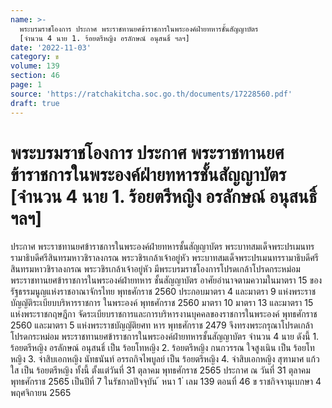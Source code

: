 ```yaml
---
name: >-
  พระบรมราชโองการ ประกาศ พระราชทานยศข้าราชการในพระองค์ฝ่ายทหารชั้นสัญญาบัตร
  [จำนวน 4 นาย 1. ร้อยตรีหญิง อรลักษณ์ อนุสนธิ์ ฯลฯ]
date: '2022-11-03'
category: ข
volume: 139
section: 46
page: 1
source: 'https://ratchakitcha.soc.go.th/documents/17228560.pdf'
draft: true
---
```


# พระบรมราชโองการ ประกาศ พระราชทานยศข้าราชการในพระองค์ฝ่ายทหารชั้นสัญญาบัตร [จำนวน 4 นาย 1. ร้อยตรีหญิง อรลักษณ์ อนุสนธิ์ ฯลฯ]

ประกาศ พระราชทานยศข้าราชการในพระองค์ฝ่ายทหารชั้นสัญญาบัตร พระบาทสมเด็จพระปรเมนทรรามาธิบดีศรีสินทรมหาวชิราลงกรณ พระวชิรเกล้าเจ้าอยู่หัว พระบาทสมเด็จพระปรเมนทรรามาธิบดีศรีสินทรมหาวชิราลงกรณ พระวชิรเกล้าเจ้าอยู่หัว มีพระบรมราชโองการโปรดเกล้าโปรดกระหม่อมพระราชทานยศข้าราชการในพระองค์ฝ่ายทหาร ชั้นสัญญาบัตร อาศัยอำนาจตามความในมาตรา 15 ของรัฐธรรมนูญแห่งราชอาณาจักรไทย พุทธศักราช 2560 ประกอบมาตรา 4 และมาตรา 9 แห่งพระราชบัญญัติระเบียบบริหารราชการ ในพระองค์ พุทธศักราช 2560 มาตรา 10 มาตรา 13 และมาตรา 15 แห่งพระราชกฤษฎีกา จัดระเบียบราชการและการบริหารงานบุคคลของราชการในพระองค์ พุทธศักราช 2560 และมาตรา 5 แห่งพระราชบัญญัติยศท หาร พุทธศักราช 2479 จึงทรงพระกรุณาโปรดเกล้าโปรดกระหม่อม พระราชทานยศข้าราชการในพระองค์ฝ่ายทหารชั้นสัญญาบัตร จำนวน 4 นาย ดังนี้ 1. ร้อยตรีหญิง อรลักษณ์ อนุสนธิ์ เป็น ร้อยโทหญิง 2. ร้อยตรีหญิง กนกวรรณ ใจสูงเนิน เป็น ร้อยโทหญิง 3. จ่าสิบเอกหญิง นัทธนันท์ อรรถกิจไพบูลย์ เป็น ร้อยตรีหญิง 4. จ่าสิบเอกหญิง สุฑามาศ แก้วใส เป็น ร้อยตรีหญิง ทั้งนี้ ตั้งแต่วันที่ 31 ตุลาคม พุทธศักราช 2565 ประกาศ ณ วันที่ 31 ตุลาคม พุทธศักราช 2565 เป็นปีที่ 7 ในรัชกาลปัจจุบัน ้ หนา 1 ่ เลม 139 ตอนที่ 46 ข ราชกิจจานุเบกษา 4 พฤศจิกายน 2565
